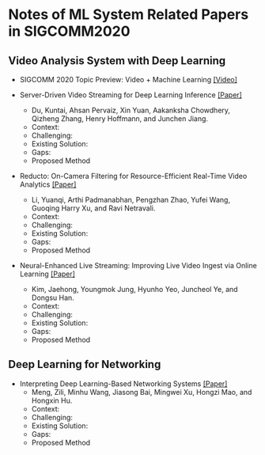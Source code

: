 # Notes of ML System Related Papers in SIGCOMM2020


## Video Analysis System with Deep Learning

- SIGCOMM 2020 Topic Preview: Video + Machine Learning [[Video]](https://www.youtube.com/watch?v=5VtWWG_a1sk&feature=youtu.be)

- Server-Driven Video Streaming for Deep Learning Inference [[Paper]](https://dl.acm.org/doi/pdf/10.1145/3387514.3405887)
  - Du, Kuntai, Ahsan Pervaiz, Xin Yuan, Aakanksha Chowdhery, Qizheng Zhang, Henry Hoffmann, and Junchen Jiang. 
  - Context:
  - Challenging:
  - Existing Solution:
  - Gaps:
  - Proposed Method

- Reducto: On-Camera Filtering for Resource-Efficient Real-Time Video Analytics [[Paper]](https://dl.acm.org/doi/pdf/10.1145/3387514.3405874)
  - Li, Yuanqi, Arthi Padmanabhan, Pengzhan Zhao, Yufei Wang, Guoqing Harry Xu, and Ravi Netravali.
  - Context:
  - Challenging:
  - Existing Solution:
  - Gaps:
  - Proposed Method

- Neural-Enhanced Live Streaming: Improving Live Video Ingest via Online Learning [[Paper]](https://dl.acm.org/doi/pdf/10.1145/3387514.3405856)
  - Kim, Jaehong, Youngmok Jung, Hyunho Yeo, Juncheol Ye, and Dongsu Han.
  - Context:
  - Challenging:
  - Existing Solution:
  - Gaps:
  - Proposed Method

## Deep Learning for Networking

- Interpreting Deep Learning-Based Networking Systems [[Paper]](https://dl.acm.org/doi/pdf/10.1145/3387514.3405859)
  - Meng, Zili, Minhu Wang, Jiasong Bai, Mingwei Xu, Hongzi Mao, and Hongxin Hu.
  - Context:
  - Challenging:
  - Existing Solution:
  - Gaps:
  - Proposed Method
